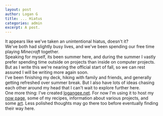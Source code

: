 ```yaml
---
layout: post
author: Logan G
title: ... Hiatus
categories: admin
excerpt: A post.
---
```

It appears like we've taken an unintentional hiatus, doesn't it?  
We've both had slightly busy lives, and we've been spending our free time playing _Minecraft_ together.  
Speaking for myself, its been summer here, and during the summer I vastly prefer spending time outside on projects than inside on computer projects. But as I write this we're nearing the official start of fall, so we can rest assured I will be writing more again soon.  
I've been finishing my deck, hiking with family and friends, and generally getting refreshed over summer break. But I also have lots of ideas chasing each other around my head that I can't wait to explore further here.  
One more thing: I've created [logangee.net](logangee.net). For now I'm using it to host my [now page](https://nownownow.com/about), some of my recipes, information about various projects, and some [art](https://logangee.net/images/smaller-buffalo.png). Less polished thoughts may go there too before eventually finding their way here.